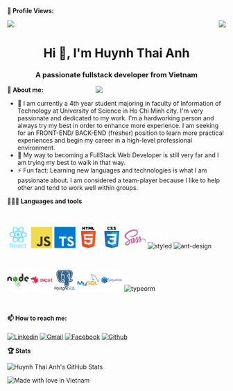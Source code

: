 **💼 Profile Views:**
<br>
<p>
  <a href="https://count.getloli.com/"><img src="https://count.getloli.com/get/@:thaianhhd?theme=rule34"></a>
  <img src="https://weather-icon.journeyad.repl.co/@shenzhen?v=1" align="right">
</p>

<h1 align="center">Hi 👋, I'm Huynh Thai Anh</h1>
<h3 align="center">A passionate fullstack developer from Vietnam</h3>

<img align="right" src="https://raw.githubusercontent.com/rajput2107/rajput2107/master/Assets/Developer.gif" width="300" />

**💼 About me:**

- 🔭 I am currently a 4th year student majoring in faculty of Information of Technology at University of Science in Ho Chi Minh city. I'm very passionate and dedicated to my work. I'm a hardworking person and always try my best in order to enhance more experience. I am seeking for an FRONT-END/ BACK-END (fresher) position to learn more practical experiences and begin my career in a high-level professional environment.
- 🌱 My way to becoming a FullStack Web Developer is still very far and I am trying my best to walk in that way.
- ⚡ Fun fact: Learning new languages and technologies is what I am passionate about. I am considered a team-player because I like to help other and tend to work well within groups.

**👨🏻‍💻 Languages and tools**

<p style="margin-top: 50px">
<img src="https://raw.githubusercontent.com/devicons/devicon/master/icons/react/react-original-wordmark.svg" alt="react" width="50" height="50"/> 
<img src="https://raw.githubusercontent.com/devicons/devicon/master/icons/javascript/javascript-original.svg" alt="javascript" width="50" height="50"/>
<img src="https://raw.githubusercontent.com/devicons/devicon/master/icons/typescript/typescript-original.svg" alt="typescript" width="50" height="50"/>
<img src="https://raw.githubusercontent.com/devicons/devicon/master/icons/html5/html5-original-wordmark.svg" alt="html5" width="50" height="50"/>
<img src="https://raw.githubusercontent.com/devicons/devicon/master/icons/css3/css3-original-wordmark.svg" alt="css3" width="50" height="50"/>
<img src="https://raw.githubusercontent.com/devicons/devicon/master/icons/sass/sass-original.svg" alt="sass" width="50" height="50"/>
<img src="https://styled-components.com/atom.png" alt="styled" width="50" height="50"/>
<img src="https://symbols.getvecta.com/stencil_73/124_ant-design-icon.553c3e5cfc.svg" alt="ant-design" width="50" height="50"/>
</p>

<br>

<p style="margin-bottom: 50px">
<img src="https://raw.githubusercontent.com/devicons/devicon/master/icons/nodejs/nodejs-original-wordmark.svg" alt="nodejs" width="50" height="50"/>
<img src="https://raw.githubusercontent.com/devicons/devicon/master/icons/nestjs/nestjs-plain-wordmark.svg" alt="nestjs" width="50" height="50"/>
<img src="https://raw.githubusercontent.com/devicons/devicon/master/icons/postgresql/postgresql-original-wordmark.svg" alt="postgresql" width="50" height="50"/>
<img src="https://raw.githubusercontent.com/devicons/devicon/master/icons/mysql/mysql-original-wordmark.svg" alt="mysql" width="50" height="50"/>
<img src="https://raw.githubusercontent.com/devicons/devicon/master/icons/sequelize/sequelize-original-wordmark.svg" alt="sequelize" width="50" height="50"/> 
<img src="https://pbs.twimg.com/card_img/1351846435071926273/eXGkDlPT?format=png&name=240x240" alt="typeorm" width="50" height="50"/> 
</p>
   
  **📫 How to reach me:**
#### 
[![Linkedin](https://img.shields.io/badge/LinkedIn-0077B5?style=for-the-badge&logo=linkedin&logoColor=white)](https://www.linkedin.com/in/huynhthaianhhd/)
[![Gmail](https://img.shields.io/badge/Gmail-D14836?style=for-the-badge&logo=gmail&logoColor=white)](mailto:huynhthaianhhd@gmail.com)
[![Facebook](https://img.shields.io/badge/Facebook-1877F2?style=for-the-badge&logo=facebook&logoColor=white)](https://fb.com/thaianh.hd/)
[![Github](https://img.shields.io/badge/GitHub-100000?style=for-the-badge&logo=github&logoColor=white)](https://fb.com/thaianh.hd/)








**🏆 Stats**

![Huynh Thai Anh's GitHub Stats](https://github-readme-stats.vercel.app/api?username=huynhthaianhhd&hide=["stars"]&show_icons=true)

![Made with love in Vietnam](https://madewithlove.now.sh/vn?heart=true)
